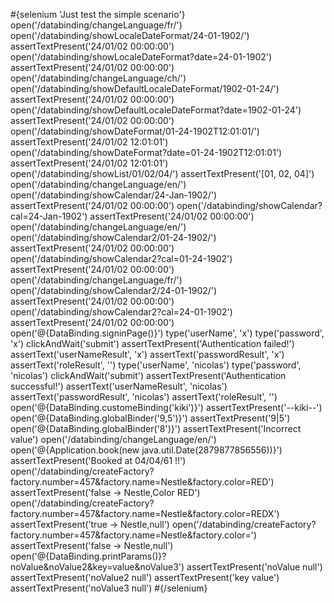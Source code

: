 \#{selenium 'Just test the simple scenario'} open('/databinding/changeLanguage/fr/') open('/databinding/showLocaleDateFormat/24-01-1902/') assertTextPresent('24/01/02 00:00:00') open('/databinding/showLocaleDateFormat?date=24-01-1902') assertTextPresent('24/01/02 00:00:00') open('/databinding/changeLanguage/ch/') open('/databinding/showDefaultLocaleDateFormat/1902-01-24/') assertTextPresent('24/01/02 00:00:00') open('/databinding/showDefaultLocaleDateFormat?date=1902-01-24') assertTextPresent('24/01/02 00:00:00') open('/databinding/showDateFormat/01-24-1902T12:01:01/') assertTextPresent('24/01/02 12:01:01') open('/databinding/showDateFormat?date=01-24-1902T12:01:01') assertTextPresent('24/01/02 12:01:01') open('/databinding/showList/01/02/04/') assertTextPresent('\[01, 02, 04\]') open('/databinding/changeLanguage/en/') open('/databinding/showCalendar/24-Jan-1902/') assertTextPresent('24/01/02 00:00:00') open('/databinding/showCalendar?cal=24-Jan-1902') assertTextPresent('24/01/02 00:00:00') open('/databinding/changeLanguage/en/') open('/databinding/showCalendar2/01-24-1902/') assertTextPresent('24/01/02 00:00:00') open('/databinding/showCalendar2?cal=01-24-1902') assertTextPresent('24/01/02 00:00:00') open('/databinding/changeLanguage/fr/') open('/databinding/showCalendar2/24-01-1902/') assertTextPresent('24/01/02 00:00:00') open('/databinding/showCalendar2?cal=24-01-1902') assertTextPresent('24/01/02 00:00:00') open('@{DataBinding.signinPage()}') type('userName', 'x') type('password', 'x') clickAndWait('submit') assertTextPresent('Authentication failed!') assertText('userNameResult', 'x') assertText('passwordResult', 'x') assertText('roleResult', '') type('userName', 'nicolas') type('password', 'nicolas') clickAndWait('submit') assertTextPresent('Authentication successful!') assertText('userNameResult', 'nicolas') assertText('passwordResult', 'nicolas') assertText('roleResult', '') open('@{DataBinding.customeBinding('kiki')}') assertTextPresent('--kiki--') open('@{DataBinding.globalBinder('9,5')}') assertTextPresent('9|5') open('@{DataBinding.globalBinder('8')}') assertTextPresent('Incorrect value') open('/databinding/changeLanguage/en/') open('@{Application.book(new java.util.Date(2879877856556))}') assertTextPresent('Booked at 04/04/61 !!') open('/databinding/createFactory?factory.number=457&factory.name=Nestle&factory.color=RED') assertTextPresent('false -&gt; Nestle,Color RED') open('/databinding/createFactory?factory.number=457&factory.name=Nestle&factory.color=REDX') assertTextPresent('true -&gt; Nestle,null') open('/databinding/createFactory?factory.number=457&factory.name=Nestle&factory.color=') assertTextPresent('false -&gt; Nestle,null') open('@{DataBinding.printParams()}?noValue&noValue2&key=value&noValue3') assertTextPresent('noValue null') assertTextPresent('noValue2 null') assertTextPresent('key value') assertTextPresent('noValue3 null') \#{/selenium}
